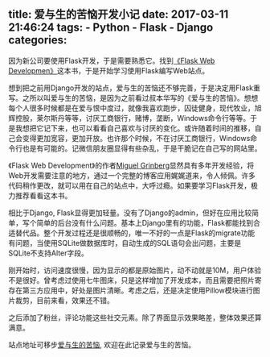 title: 爱与生的苦恼开发小记
date: 2017-03-11 21:46:24
tags:
    - Python
    - Flask
    - Django
categories:
---
因为新公司要使用Flask开发，于是需要熟悉它。找到[《Flask Web Developmen》](https://github.com/dengshilong/book/blob/master/python/Flask-Web-Development-2014.pdf)这本书，于是开始学习使用Flask编写Web站点。

想到把之前用Django开发的站点，爱与生的苦恼还不够完善，于是决定用Flask重写。之所以叫爱与生的苦恼，是因为之前看过叔本华写的《爱与生的苦恼》。想想每个人很多时候都是在爱与恨中度过，就像我喜欢跑步，囚徒健身，现代牧业，旭辉控股，莱尔斯丹等等，讨厌工商银行，赌博，垄断，Windows命令行等等。于是我想把它记下来，也可以看看自己喜欢与讨厌的变化。或许随着时间的推移，自己会变得更加宽容，更加开放。也许那个时候，不在讨厌工商银行，Windows命令行也是有可能的。记微信朋友圈显得有些杂乱，于是干脆记在自己写的网站里。

《Flask Web Development》的作者[Miguel Grinberg](https://github.com/miguelgrinberg)显然具有多年开发经验，将Web开发需要注意的地方，通过一个完整的博客应用娓娓道来，令人倾佩。许多代码稍作更改，就可以用在自己的站点中，大呼过瘾。如果要学习Flask开发，极力推荐看看这本书。

相比于Django, Flask显得更加轻量。没有了Django的admin，但好在应用比较简单，写个简单的后台没有什么问题。基本上Django里有的功能，Flask都能找到合适替代品。整个开发过程还是很顺畅的，唯一不好的一点是Flask的migrate功能有问题，当使用SQLite做数据库时，自动生成的SQL语句会出问题，主要是SQLite不支持Alter字段。

刚开始时，访问速度很慢，因为显示的都是原始图片，动不动就是10M，用户体验不是很好。曾考虑过使用七牛图床，只是这样增加了开发成本，而且需要把照片寄存在第三方应用中，好处是图片清晰。考虑之后，还是决定使用Pillow模块进行图片裁剪，目前来看，效果还不错。

之后添加了粉丝，评论功能这些社交元素。除了界面显示效果略差，整体效果还算满意。

站点地址可移步[爱与生的苦恼](http://lovehate.cc/), 欢迎在此记录爱与生的苦恼。
